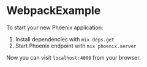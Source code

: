 # WebpackExample

To start your new Phoenix application:

1. Install dependencies with `mix deps.get`
2. Start Phoenix endpoint with `mix phoenix.server`

Now you can visit `localhost:4000` from your browser.
